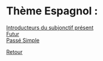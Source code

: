# Thème Espagnol : <br />

[Introducteurs du subjonctif présent](https://mega.nz/file/14NFBaiZ#jA0ju4WweU17D56JWZ1uLIL6QNLUZ6pOW5SROJuqkOc)<br />
[Futur](https://mega.nz/file/dpUWTa4D#OHL66OAPhko5YC0_bb9iUVGuxsL7IEsUZid1Av95HUE)<br /> 
[Passé Simple](https://mega.nz/file/ZtFgRS4K#Rh3PpnmEJasyGiYbfyK7pbHfJRE3-1MQ2JWGV0fMMMY)<br />


[Retour](https://vaihess.github.io/anglaisices/)
